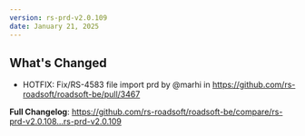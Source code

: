 ```yaml
---
version: rs-prd-v2.0.109
date: January 21, 2025
---
```


## What's Changed
* HOTFIX: Fix/RS-4583 file import prd by @marhi in https://github.com/rs-roadsoft/roadsoft-be/pull/3467


**Full Changelog**: https://github.com/rs-roadsoft/roadsoft-be/compare/rs-prd-v2.0.108...rs-prd-v2.0.109